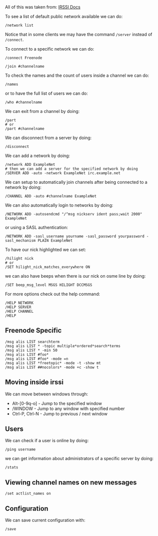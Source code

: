 All of this was taken from:
[IRSSI Docs](https://irssi.org/documentation/startup)


To see a list of default public network available we can do:
```irssi
/network list
```

Notice that in some clients we may have the command `/server` instead of
`/connect`.


To connect to a specific network we can do:
```irssi
/connect Freenode
```

```irssi
/join #channelname
```

To check the names and the count of users inside a channel we can do:
```irssi
/names
```

or to have the full list of users we can do:
```irssi
/who #channelname
```

We can exit from a channel by doing:
```irssi
/part
# or
/part #channelname
```

We can disconnect from a server by doing:
```irssi
/disconnect
```

We can add a network by doing:
```irssi
/network ADD ExampleNet
# then we can add a server for the specified network by doing
/SERVER ADD -auto -network ExampleNet irc.example.net
```

We can setup to automatically join channels after being connected to a network
by doing:
```irssi
/CHANNEL ADD -auto #channelname ExampleNet
```

We can also automatically login to networks by doing:
```irssi
/NETWORK ADD -autosendcmd "/^msg nickserv ident pass;wait 2000" ExampleNet
```
or using a SASL authentication:
```irssi
/NETWORK ADD -sasl_username yourname -sasl_password yourpassword -sasl_mechanism PLAIN ExampleNet
```

To have our nick highlighted we can set:
```irssi
/hilight nick
# or
/SET hilight_nick_matches_everywhere ON
```

we can also have beeps when there is our nick on osme line by doing:
```irssi
/SET beep_msg_level MSGS HILIGHT DCCMSGS
```


For more options check out the help command:
```irssi
/HELP NETWORK
/HELP SERVER
/HELP CHANNEL
/HELP
```

## Freenode Specific

```irssi
/msg alis LIST searchterm
/msg alis LIST * -topic multiple*ordered*search*terms
/msg alis LIST * -min 50
/msg alis LIST #foo*
/msg alis LIST #foo* -mode =n
/msg alis LIST *freetopic* -mode -t -show mt
/msg alis LIST ##nocolors* -mode +c -show t
```


## Moving inside irssi

We can move between windows through:
* Alt-[0-9q-o]              - Jump to the specified window
* /WINDOW <number>          - Jump to any window with specified number
* Ctrl-P, Ctrl-N            - Jump to previous / next window



## Users

We can check if a user is online by doing:
```irssi
/ping username
```

we can get information about administrators of a specific server by doing:
```irssi
/stats
```

## Viewing channel names on new messages

```irssi
/set actlist_names on
```

## Configuration

We can save current configuration with:
```irssi
/save
```
